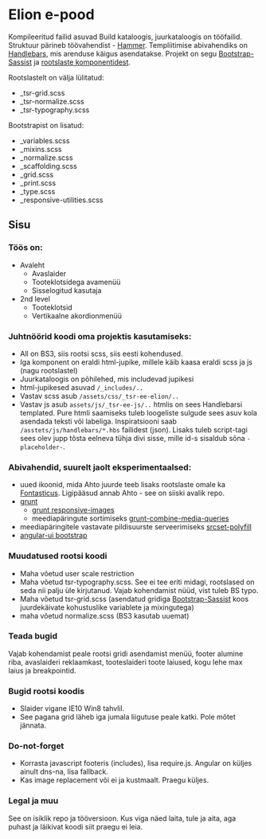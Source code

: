 # Elion e-pood
Kompileeritud failid asuvad Build kataloogis, juurkataloogis on tööfailid. Struktuur pärineb töövahendist - [Hammer](http://hammerformac.com).
Templiitimise abivahendiks on [Handlebars](http://handlebarsjs.com/), mis arenduse käigus asendatakse. Projekt on segu [Bootstrap-Sassist](https://github.com/twbs/bootstrap-sass/tree/master/vendor/assets/stylesheets/bootstrap) ja [rootslaste komponentidest](http://responsivecode.teliasonera.com/). 

Rootslastelt on välja lülitatud:
  - _tsr-grid.scss
  - _tsr-normalize.scss
  - _tsr-typography.scss

Bootstrapist on lisatud:
  - _variables.scss  
  - _mixins.scss  
  - _normalize.scss  
  - _scaffolding.scss 
  - _grid.scss  
  - _print.scss  
  - _type.scss  
  - _responsive-utilities.scss  


## Sisu

### Töös on:

- Avaleht 
  - Avaslaider
  - Tooteklotsidega avamenüü
  - Sisselogitud kasutaja
- 2nd level
  - Tooteklotsid
  - Vertikaalne akordionmenüü

### Juhtnöörid koodi oma projektis kasutamiseks:
  - All on BS3, siis rootsi scss, siis eesti kohendused.
  - Iga komponent on eraldi html-jupike, millele käib kaasa eraldi scss ja js (nagu rootslastel)
  - Juurkataloogis on põhilehed, mis includevad jupikesi
  - html-jupikesed asuvad `/_includes/..`
  - Vastav scss asub `/assets/css/_tsr-ee-elion/..`
  - Vastav js asub `assets/js/_tsr-ee-js/..`
  htmlis on sees Handlebarsi templated. Pure htmli saamiseks tuleb loogeliste sulgude sees asuv kola asendada teksti või labeliga. Inspiratsiooni saab `/asstets/js/handlebars/*.hbs` failidest (json). Lisaks tuleb script-tagi sees olev jupp tõsta eelneva tühja divi sisse, mille id-s sisaldub sõna `-placeholder-`.


### Abivahendid, suurelt jaolt eksperimentaalsed:
- uued ikoonid, mida Ahto juurde teeb lisaks rootslaste omale ka [Fontasticus](http://fontastic.me/). Ligipääsud annab Ahto - see on siiski avalik repo.
- [grunt](http://gruntjs.com/)
	- [grunt responsive-images](https://github.com/andismith/grunt-responsive-images)
	- meediapäringute sortimiseks [grunt-combine-media-queries](https://github.com/buildingblocks/grunt-combine-media-queries)
- meediapäringitele vastavate pildisuurste serveerimiseks [srcset-polyfill](https://github.com/borismus/srcset-polyfill)
- [angular-ui bootstrap](http://angular-ui.github.io/bootstrap/)

### Muudatused rootsi koodi
- Maha võetud user scale restriction
- Maha võetud tsr-typography.scss. See ei tee eriti midagi, rootslased on seda nii palju üle kirjutanud. Vajab kohendamist nüüd, vist tuleb BS typo.
- Maha võetud tsr-grid.scss (asendatud gridiga [Bootstrap-Sassist](https://github.com/twbs/bootstrap-sass) koos juurdekäivate kohustuslike variablete ja mixingutega)
- maha võetud normalize.scss (BS3 kasutab uuemat)

### Teada bugid
Vajab kohendamist peale rootsi gridi asendamist menüü, footer alumine riba, avaslaideri reklaamkast, tooteslaideri toote laiused, kogu lehe max laius ja breakpointid.

### Bugid rootsi koodis
- Slaider vigane IE10 Win8 tahvlil.
- See pagana grid läheb iga jumala liigutuse peale katki. Pole mõtet jännata.
	
### Do-not-forget
- Korrasta javascript footeris (includes), lisa require.js. Angular on küljes ainult dns-na, lisa fallback.
- Kas image replacement või ei ja kustmaalt. Praegu küljes.

### Legal ja muu
See on isiklik repo ja tööversioon. Kus viga näed laita, tule ja aita, aga puhast ja läikivat koodi siit praegu ei leia.
